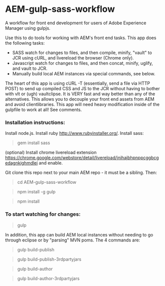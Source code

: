 AEM-gulp-sass-workflow
======================

A workflow for front end development for users of Adobe Experience Manager using gulpjs.

Use this to do tools for working with AEM's front end tasks.  This app does the following tasks:

- SASS watch for changes to files, and then compile, minify, "vault" to JCR using cURL, and livereload the browser (Chrome only).
- Javascript watch for changes to files, and then concat, minify, uglify, and vault to JCR.
- Manually build local AEM instances via special commands, see below.

The heart of this app is using cURL -T (essentially, send a file via HTTP POST) to send up compiled CSS and JS to the JCR without having to bother with vlt or (ugh) vaultclipse.  It is VERY fast and way better than any of the alternatives.  This allows you to decouple your front end assets from AEM and avoid clientlibraries.  This app will need heavy modification inside of the gulpfile to work at all!  See comments.

### Installation instructions: ###

Install node.js.  Install ruby http://www.rubyinstaller.org/.  Install sass:

> gem install sass

(optional) Install chrome livereload extension https://chrome.google.com/webstore/detail/livereload/jnihajbhpnppcggbcgedagnkighmdlei and enable.

Git clone this repo next to your main AEM repo - it must be a sibling. Then:

> cd AEM-gulp-sass-workflow

> npm install -g gulp

> npm install


### To start watching for changes: ###

> gulp

In addition, this app can build AEM local instances without needing to go through eclipse or by "parsing" MVN poms.  The 4 commands are:

> gulp build-publish

> gulp build-publish-3rdpartyjars

> gulp build-author

> gulp build-author-3rdpartyjars
